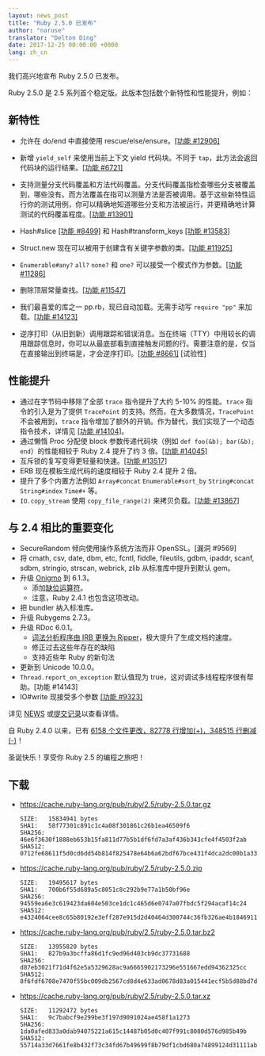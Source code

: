 ```yaml
---
layout: news_post
title: "Ruby 2.5.0 已发布"
author: "naruse"
translator: "Delton Ding"
date: 2017-12-25 00:00:00 +0000
lang: zh_cn
---
```


我们高兴地宣布 Ruby 2.5.0 已发布。

Ruby 2.5.0 是 2.5 系列首个稳定版。此版本包括数个新特性和性能提升，例如：

## 新特性

- 允许在 do/end 中直接使用 rescue/else/ensure。[[功能 #12906]]((https://bugs.ruby-lang.org/issues/12906))

- 新增 `yield_self` 来使用当前上下文 yield 代码块。不同于 `tap`，此方法会返回代码块的运行结果。[[功能 #6721]](https://bugs.ruby-lang.org/issues/6721)
- 支持测量分支代码覆盖和方法代码覆盖。分支代码覆盖指检查哪些分支被覆盖到，哪些没有。而方法覆盖在指可以测量方法是否被调用。基于这些新特性运行你的测试用例，你可以精确地知道哪些分支和方法被运行，并更精确地计算测试的代码覆盖程度。[[功能 #13901]](https://bugs.ruby-lang.org/issues/13901)
- Hash#slice [[功能 #8499]](https://bugs.ruby-lang.org/issues/8499) 和 Hash#transform_keys [[功能 #13583]](https://bugs.ruby-lang.org/issues/13583)
- Struct.new 现在可以被用于创建含有关键字参数的类。[[功能 #11925]](https://bugs.ruby-lang.org/issues/11925)
- `Enumerable#any?` `all?` `none?` 和 `one?` 可以接受一个模式作为参数。[[功能 #11286]](https://bugs.ruby-lang.org/issues/11286)
- 删除顶层常量查找。[[功能 #11547]](https://bugs.ruby-lang.org/issues/11547)
- 我们最喜爱的库之一 pp.rb，现已自动加载。无需手动写 `require "pp"` 来加载。[[功能 #14123]](https://bugs.ruby-lang.org/issues/14123)
- 逆序打印（从旧到新）调用跟踪和错误消息。当在终端（TTY）中用较长的调用跟踪信息时，你可以从最底部看到直接触发问题的行。需要注意的是，仅当在直接输出到终端是，才会逆序打印。[[功能 #8661]](https://bugs.ruby-lang.org/issues/8661) [试验性]

## 性能提升
- 通过在字节码中移除了全部 `trace` 指令提升了大约 5-10% 的性能。`trace` 指令的引入是为了提供 `TracePoint` 的支持。然而，在大多数情况，`TracePoint` 不会被用到，`trace` 指令增加了额外的开销。作为替代，我们实现了一个动态指令技术，详情见 [[功能 #14104]](https://bugs.ruby-lang.org/issues/14104)。
- 通过懒惰 Proc 分配使 block 参数传递代码块（例如 `def foo(&b); bar(&b); end`）的性能相较于 Ruby 2.4 提升了约 3 倍。[[功能 #14045]](https://bugs.ruby-lang.org/issues/14045)
- 互斥锁的复写变得更轻量和快速。[[功能 #13517]](https://bugs.ruby-lang.org/issues/13517)
- ERB 现在模板生成代码的速度相较于 Ruby 2.4 提升 2 倍。
- 提升了多个内置方法例如 `Array#concat` `Enumerable#sort_by` `String#concat` `String#index` `Time#+` 等。
- `IO.copy_stream` 使用 `copy_file_range(2)` 来拷贝负载。[[功能 #13867]](https://bugs.ruby-lang.org/issues/13867)

## 与 2.4 相比的重要变化

- SecureRandom 倾向使用操作系统方法而非 OpenSSL。[漏洞 #9569]
- 将 cmath, csv, date, dbm, etc, fcntl, fiddle, fileutils, gdbm, ipaddr, scanf, sdbm, stringio, strscan, webrick, zlib 从标准库中提升到默认 gem。
- 升级 [Onigmo](https://github.com/k-takata/Onigmo/) 到 6.1.3。
  - 添加[缺位运算符](https://github.com/k-takata/Onigmo/issues/87)。
  - 注意，Ruby 2.4.1 也包含这项改动。
- 把 bundler 纳入标准库。
- 升级 Rubygems 2.7.3。
- 升级 RDoc 6.0.1。
  - [词法分析程序由 IRB 更换为 Ripper](https://github.com/ruby/rdoc/pull/512)，极大提升了生成文档的速度。
  - 修正过去这些年存在的缺陷
  - 支持近些年 Ruby 的新句法
- 更新到 Unicode 10.0.0。
- `Thread.report_on_exception` 默认值现为 true，这对调试多线程程序很有帮助。[功能 #14143]
- IO#write 现接受多个参数 [[功能 #9323]](https://bugs.ruby-lang.org/issues/9323)

详见 [NEWS](https://github.com/ruby/ruby/blob/v2_5_0/NEWS) 或[提交记录](https://github.com/ruby/ruby/compare/v2_4_0...v2_5_0)以查看详情。

自 Ruby 2.4.0 以来，已有 [6158 个文件更改，82778 行增加(+)，348515 行删减(-)](https://github.com/ruby/ruby/compare/v2_4_0...v2_5_0)！

圣诞快乐！享受你 Ruby 2.5 的编程之旅吧！

## 下载

* <https://cache.ruby-lang.org/pub/ruby/2.5/ruby-2.5.0.tar.gz>

      SIZE:   15834941 bytes
      SHA1:   58f77301c891c1c4a08f301861c26b1ea46509f6
      SHA256: 46e6f3630f1888eb653b15fa811d77b5b1df6fd7a3af436b343cfe4f4503f2ab
      SHA512: 0712fe68611f5d0cd6dd54b814f825478e64b6a62bdf67bce431f4dca2dc00b1a33f77bebfbcd0a151118a1152554ab457decde435b424aa1f004bc0aa40580d

* <https://cache.ruby-lang.org/pub/ruby/2.5/ruby-2.5.0.zip>

      SIZE:   19495617 bytes
      SHA1:   700b6f55d689a5c8051c8c292b9e77a1b50bf96e
      SHA256: 94559ea6e3c619423da604e503ce1dc1c465d6e0747a07fbdc5f294acaf14c24
      SHA512: e4324064cee8c65b80192e3eff287e915d2d40464d300744c36fb326ae4b1846911400a99d4332192d8a217009d3a5209b43eb5e8bc0b739035bef89cc493e84

* <https://cache.ruby-lang.org/pub/ruby/2.5/ruby-2.5.0.tar.bz2>

      SIZE:   13955820 bytes
      SHA1:   827b9a3bcffa86d1fc9ed96d403cb9dc37731688
      SHA256: d87eb3021f71d4f62e5a5329628ac9a6665902173296e551667edd94362325cc
      SHA512: 8f6fdf6708e7470f55bc009db2567cd8d4e633ad0678d83a015441ecf5b5d88bd7da8fb8533a42157ff83b74d00b6dc617d39bbb17fc2c6c12287a1d8eaa0f2c

* <https://cache.ruby-lang.org/pub/ruby/2.5/ruby-2.5.0.tar.xz>

      SIZE:   11292472 bytes
      SHA1:   9c7babcf9e299be3f197d9091024ae458f1a1273
      SHA256: 1da0afed833a0dab94075221a615c14487b05d0c407f991c8080d576d985b49b
      SHA512: 55714a33d7661fe8b432f73c34fd67b49699f8b79df1cbd680a74899124d31111ab0f444677672aac1ba725820182940d485efb2db0bf2bc96737c5d40c54578

